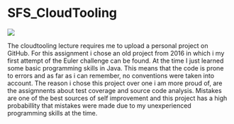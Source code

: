 # SFS_CloudTooling

![](https://img.shields.io/github/license/RexFleur/SFS_cloudTooling_v2.svg?style=flat)

The cloudtooling lecture requires me to upload a personal project on GitHub. For this assignment i chose an old project from 2016 in which i my first attempt of the Euler challenge can be found. At the time I just learned some basic programming skills in Java. This means that the code is prone to errors and as far as i can remember, no conventions were taken into account. The reason i chose this project over one i am more proud of, are the assigmnents about test coverage and source code analysis. Mistakes are one of the best sources of self improvement and this project has a high probabillity that mistakes were made due to my unexperienced programming skills at the time.

